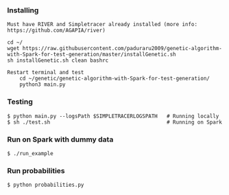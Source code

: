 ### Installing
    Must have RIVER and Simpletracer already installed (more info: https://github.com/AGAPIA/river)

    cd ~/
    wget https://raw.githubusercontent.com/paduraru2009/genetic-algorithm-with-Spark-for-test-generation/master/installGenetic.sh
    sh installGenetic.sh clean bashrc

    Restart terminal and test
        cd ~/genetic/genetic-algorithm-with-Spark-for-test-generation/
        python3 main.py

### Testing

    $ python main.py --logsPath $SIMPLETRACERLOGSPATH   # Running locally
    $ sh ./test.sh                                      # Running on Spark

### Run on Spark with dummy data 

    $ ./run_example
     
### Run probabilities 

    $ python probabilities.py 


